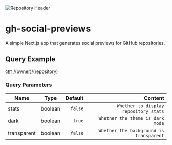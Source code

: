 ![Repository Header](https://gh-social.rainnny.club/Rainnny7/gh-social-previews?stats=true)

# gh-social-previews
A simple Next.js app that generates social previews for GitHub repositories.

## Query Example
`GET` [/(owner)/(repository)](https://gh-social.rainnny.club/Rainnny7/gh-social-previews)

### Query Parameters
| Name        |  Type   | Default |                                 Content |
|-------------|:-------:|--------:|----------------------------------------:|
| stats       | boolean | `false` |   `Whether to display repository stats` |
| dark        | boolean |  `true` |        `Whether the theme is dark mode` |
| transparent | boolean | `false` | `Whether the background is transparent` |